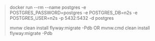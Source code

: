 > docker run --rm --name postgres -e POSTGRES_PASSWORD=postgres -e POSTGRES_DB=n2s -e POSTGRES_USER=n2s -p 5432:5432 -d postgres
>
> mvnw clean install flyway:migrate -Pdb
> OR
> mvnw.cmd clean install flyway:migrate -Pdb